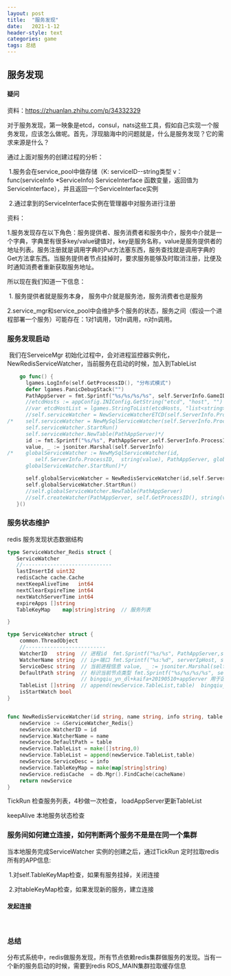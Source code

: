 ```yaml
---
layout: post
title:  "服务发现"
date:   2021-1-12 
header-style: text
categories: game
tags: 总结
---
```


## 服务发现

#### 疑问 

资料：https://zhuanlan.zhihu.com/p/34332329

对于服务发现，第一映象是etcd，consul，nats这些工具，假如自己实现一个服务发现，应该怎么做呢。首先，浮现脑海中的问题就是，什么是服务发现？它的需求来源是什么？

通过上面对服务的创建过程的分析：

​	1.服务会在service_pool中做存储（K: serviceID--string类型   v：func(serviceInfo *ServiceInfo) ServiceInterface 函数变量，返回值为ServiceInterface），并且返回一个ServiceInterface实例

​	2.通过拿到的ServiceInterface实例在管理器中对服务进行注册



资料：

​		1.服务发现存在以下角色：服务提供者、服务消费者和服务中介，服务中介就是一个字典，字典里有很多key/value键值对，key是服务名称，value是服务提供者的地址列表。服务注册就是调用字典的Put方法塞东西，服务查找就是调用字典的Get方法拿东西。当服务提供者节点挂掉时，要求服务能够及时取消注册，比便及时通知消费者重新获取服务地址。



所以现在我们知道一下信息：

​	1. 服务提供者就是服务本身， 服务中介就是服务池，服务消费者也是服务

​	2.service_mgr和service_pool中会维护多个服务的状态，服务之间（假设一个进程部署一个服务）可能存在：1对1调用，1对n调用，n对n调用。



### 服务发现启动	

​	我们在ServeiceMgr 初始化过程中，会对进程监控器实例化，NewRedisServiceWatcher，当前服务在启动的时候，加入到TableList

```go
    go func() {
      lgames.LogInfo(self.GetProcessID(), "分布式模式")
      defer lgames.PanicDebugStack("")
      PathAppServer = fmt.Sprintf("%s/%s/%s/%s", self.ServerInfo.GameID, env, version, ETCD_PATH_PROCESS)
      //etcdHosts := appConfig.INIConfig.GetString("etcd", "host", "")
      //var etcdHostList = lgames.StringToList(etcdHosts, "list<string>", ";").([]string)
      //self.serviceWatcher = NewServiceWatcherETCD(self.ServerInfo.ProcessID, self.ServerInfo.GameID, serverDesc, PathAppServer, etcdHostList)
/*    self.serviceWatcher = NewMySqlServiceWatcher(self.ServerInfo.ProcessID, self.ServerInfo.GameID, serverDesc, PathAppServer, dbConfig, false)
      self.serviceWatcher.StartRun()
      self.serviceWatcher.NewTable(PathAppServer)*/
      id := fmt.Sprintf("%s/%s", PathAppServer,self.ServerInfo.ProcessID)
      value, _ := jsoniter.Marshal(self.ServerInfo)
/*    globalServiceWatcher := NewMySqlServiceWatcher(id,
         self.ServerInfo.ProcessID,  string(value), PathAppServer, globalDBConfig)
      globalServiceWatcher.StartRun()*/

      self.globalServiceWatcher = NewRedisServiceWatcher(id,self.ServerInfo.ProcessID,  string(value),PathAppServer,constant.RDS_MAIN)
      self.globalServiceWatcher.StartRun()
      //self.globalServiceWatcher.NewTable(PathAppServer)
      //self.createWatcher(PathAppServer, self.GetProcessID(), string(value))
   }()
```



### 服务状态维护

redis 服务发现状态数据结构

```go
type ServiceWatcher_Redis struct {
   ServiceWatcher
   //-----------------------------
   lastInsertId uint32
   redisCache cache.Cache
   nextKeepAliveTime   int64
   nextClearExpireTime int64
   nextWatchServerTime int64
   expireApps []string
   TableKeyMap    map[string]string  // 服务列表

}

type ServiceWatcher struct {
	common.ThreadObject
	//--------------------------
	WatcherID   string  // 进程id  fmt.Sprintf("%s/%s", PathAppServer,self.ServerInfo.ProcessID)
	WatcherName string	// ip+端口 fmt.Sprintf("%s:%d", serverIpHost, serverIpPort)
	ServiceDesc string  // 当前进程信息 value, _ := jsoniter.Marshal(self.ServerInfo)
	DefaultPath string  // 标识当前节点类型 fmt.Sprintf("%s/%s/%s/%s", self.ServerInfo.GameID, env, version, ETCD_PATH_PROCESS)
    					// bingqiu_yn_dl+kaifa+20190510+appServer 用于区分是否在同一个集群
	TableList []string  // append(newService.TableList,table)  bingqiu_yn_dl+kaifa+20190510+appServer
	isStartWatch bool
}


func NewRedisServiceWatcher(id string, name string, info string, table string, cacheName string) IServiceWatcher {
	newService := &ServiceWatcher_Redis{}
	newService.WatcherID = id
	newService.WatcherName = name
	newService.DefaultPath = table
	newService.TableList = make([]string,0)
	newService.TableList = append(newService.TableList,table)
	newService.ServiceDesc = info
	newService.TableKeyMap = make(map[string]string)
	newService.redisCache  = db.Mgr().FindCache(cacheName)
	return newService
}
```

TickRun 检查服务列表，4秒做一次检查， loadAppServer更新TableList

keepAlive 本地服务状态检查





### 服务间如何建立连接，如何判断两个服务不是是在同一个集群

当本地服务完成ServiceWatcher 实例的创建之后，通过TickRun 定时拉取redis所有的APP信息:

​	1.对self.TableKeyMap检查，如果有服务挂掉，关闭连接

​	2.对tableKeyMap检查，如果发现新的服务，建立连接





#### 发起连接

​	

### 总结

分布式系统中，redis做服务发现，所有节点依赖redis集群做服务的发现。当有一个新的服务启动的时候，需要到redis RDS_MAIN集群拉取缓存信息

